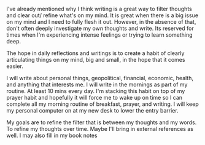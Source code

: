 I've already mentioned why I think writing is a great way to filter thoughts and clear out/ refine what's on my mind. It is great when there is a big issue on my mind and I need to fully flesh it out. However, in the absence of that, don't often deeply investigate my own thoughts and write. Its reserved for times when I'm experiencing intense feelings or trying to learn something deep. 

The hope in daily reflections and writings is to create a habit of clearly articulating things on my mind, big and small, in the hope that it comes easier. 

I will write about personal things, geopolitical, financial, economic, health, and anything that interests me. I will write in the mornings as part of my routine. At least 10 mins every day. I'm stacking this habit on top of my prayer habit and hopefully it will force me to wake up on time so I can complete all my morning routine of breakfast, prayer, and writing. I will keep my personal computer on at my new desk to lower the entry barrier. 

My goals are to refine the filter that is between my thoughts and my words. To refine my thoughts over time. Maybe I'll bring in external references as well. I may also fill in my book notes